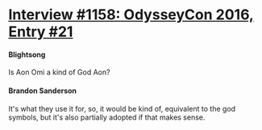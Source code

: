 # [Interview #1158: OdysseyCon 2016, Entry #21](https://www.theoryland.com/intvmain.php?i=1158#21)

#### Blightsong

Is Aon Omi a kind of God Aon?

#### Brandon Sanderson

It's what they use it for, so, it would be kind of, equivalent to the god symbols, but it's also partially adopted if that makes sense.

